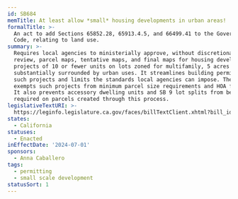 ```yaml
---
id: SB684
memTitle: At least allow *small* housing developments in urban areas!
formalTitle: >-
  An act to add Sections 65852.28, 65913.4.5, and 66499.41 to the Government
  Code, relating to land use.
summary: >-
  Requires local agencies to ministerially approve, without discretionary
  review, parcel maps, tentative maps, and final maps for housing development
  projects of 10 or fewer units on lots zoned for multifamily, 5 acres or less,
  substantially surrounded by urban uses. It streamlines building permits for
  such projects and limits the standards local agencies can impose. The bill
  exempts such projects from minimum parcel size requirements and HOA formation.
  It also prevents accessory dwelling units and SB 9 lot splits from being
  required on parcels created through this process.
legislativeTextURI: >-
  https://leginfo.legislature.ca.gov/faces/billTextClient.xhtml?bill_id=202320240SB684
states:
  - California
statuses:
  - Enacted
inEffectDate: '2024-07-01'
sponsors:
  - Anna Caballero
tags:
  - permitting
  - small scale development
statusSort: 1
---
```

